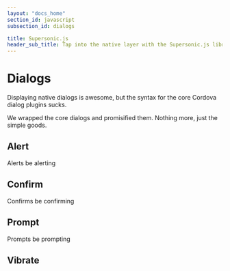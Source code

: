 ```yaml
---
layout: "docs_home"
section_id: javascript
subsection_id: dialogs

title: Supersonic.js
header_sub_title: Tap into the native layer with the Supersonic.js library
---
```

# Dialogs
Displaying native dialogs is awesome, but the syntax for the core Cordova dialog
plugins sucks.

We wrapped the core dialogs and promisified them. Nothing more, just the simple goods.

## Alert

Alerts be alerting

## Confirm

Confirms be confirming

## Prompt

Prompts be prompting

## Vibrate
